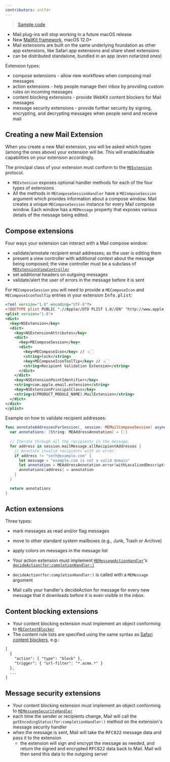 ```yaml
---
contributors: zntfdr
---
```


> [Sample code](https://developer.apple.com/documentation/mailkit/build_mail_app_extensions)

- Mail plug-ins will stop working in a future macOS release
- New [MailKit framework][MailKit], macOS 12.0+
- Mail extensions are built on the same underlying foundation as other app extensions, like Safari app extensions and share sheet extensions
- can be distributed standalone, bundled in an app (even notarized ones)

Extension types:

- compose extensions - allow new workflows when composing mail messages
- action extensions - help people manage their inbox by providing custom rules on incoming messages
- content blocking extensions - provide WebKit content blockers for Mail messages
- message security extensions - provide further security by signing, encrypting, and decrypting messages when people send and receive mail

## Creating a new Mail Extension

When you create a new Mail extension, you will be asked which types (among the ones above) your extension will be. This will enable/disable capabilities on your extension accordingly.

The principal class of your extension must conform to the [`MEExtension`][MEExtension] protocol. 

- `MEExtension` exposes optional handler methods for each of the four types of extensions
- All the methods in `MEComposeSessionHandler` have a `MEComposeSession` argument which provides information about a compose window. Mail creates a unique `MEComposeSession` instance for every Mail compose window. Each window has a `MEMessage` property that exposes various details of the message being edited.

## Compose extensions

Four ways your extension can interact with a Mail compose window:

- validate/annotate recipient email addresses; as the user is editing them
- present a view controller with additional context about the message being composed; the view controller must be a subclass of [`MEExtensionViewController`][MEExtensionViewController]
- set additional headers on outgoing messages
- validate/alert the user of errors in the message before it is sent

For `MEComposeSession` you will need to provide a `MEComposeIcon` and `MEComposeIconToolTip` entries in your extension <kbd>Info.plist</kbd>:

```xml
<?xml version="1.0" encoding="UTF-8"?>
<!DOCTYPE plist PUBLIC "-//Apple//DTD PLIST 1.0//EN" "http://www.apple.com/DTDs/PropertyList-1.0.dtd">
<plist version="1.0">
<dict>
  <key>NSExtension</key>
  <dict>
    <key>NSExtensionAttributes</key>
    <dict>
      <key>MEComposeSession</key>
      <dict>
        <key>MEComposeIcon</key> // 👈🏻
        <string>lock</string>
        <key>MEComposeIconToolTip</key> // 👈🏻
        <string>Recipient Validation Extension</string>
      </dict>
    </dict>
    <key>NSExtensionPointIdentifier</key>
    <string>com.apple.email.extension</string>
    <key>NSExtensionPrincipalClass</key>
    <string>$(PRODUCT_MODULE_NAME).MailExtension</string>
  </dict>
</dict>
</plist>
```

Example on how to validate recipient addresses:

```swift
func annotateAddressesForSession(_ session: MEMailComposeSession) async -> [String: MEAddressAnnotation] {
  var annotations: [String: MEAddressAnnotation] = [:]
  
  // Iterate through all the recipients in the message.
  for address in session.mailMessage.allRecipientAddresses {
    // Annotate invalid recipients with an error.
    if address != "seth@example.com" {
      let message = "example.com is not a valid domain"
      let annotation = MEAddressAnnotation.error(withLocalizedDescription: message)
      annotations[address] = annotation
    }
  }

  return annotations
}
```

## Action extensions

Three types:

- mark messages as read and/or flag messages
- move to other standard system mailboxes (e.g., Junk, Trash or Archive)
- apply colors on messages in the message list

- Your action extension must implement [`MEMessageActionHandler`][memessageactionhandler]'s [`decideAction(for:completionHandler:)`][decideAction(for:completionHandler:)]
- `decideAction(for:completionHandler:)` is called with a `MEMessage` argument
- Mail calls your handler's decideAction for message for every new message that it downloads before it is even visible in the inbox.

## Content blocking extensions

- Your content blocking extension must implement an object conforming to [`MEContentBlocker`][MEContentBlocker]
- The content rule lists are specified using the same syntax as [Safari content blockers][scb], e.g.:

```xml
[
  {
    "action": { "type": "block" },
    "trigger": { "url-filter": "*.acme.*" }
  },
  ...
]
```

## Message security extensions 

- Your content blocking extension must implement an object conforming to [`MEMessageSecurityHandler`][MEMessageSecurityHandler]
- each time the sender or recipients change, Mail will call the `getEncodingStatus(for:completionHandler:)` method on the extension's message security handler
- when the message is sent, Mail will take the <kbd>RFC822</kbd> message data and pass it to the extension
  - the extension will sign and encrypt the message as needed, and return the signed and encrypted <kbd>RFC822</kbd> data back to Mail. Mail will then send this data to the outgoing server

[MEMessageSecurityHandler]: https://developer.apple.com/documentation/mailkit/memessagesecurityhandler
[scb]: https://developer.apple.com/documentation/safariservices/creating_a_content_blocker
[MEContentBlocker]: https://developer.apple.com/documentation/mailkit/mecontentblocker
[decideAction(for:completionHandler:)]: https://developer.apple.com/documentation/mailkit/memessageactionhandler/3783568-decideaction
[memessageactionhandler]: https://developer.apple.com/documentation/mailkit/memessageactionhandler
[MEExtensionViewController]: https://developer.apple.com/documentation/mailkit/meextensionviewcontroller
[MailKit]: https://developer.apple.com/documentation/mailkit
[MEExtension]: https://developer.apple.com/documentation/mailkit/meextension